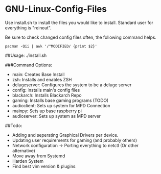 # GNU-Linux-Config-Files

Use install.sh to install the files you would like to install. Standard user for everything is "reinout".

Be sure to check changed config files often, the following command helps.
```
pacman -Qii | awk '/^MODIFIED/ {print $2}'
```
##Usage:
./install.sh

###Command Options:
  - main: Creates Base Install
  - zsh: Installs and enables ZSH
  - delugeserver: Configures the system to be  a deluge server
  - config: Installs main's config files
  - blackarch: Installs Blackarch Repo
  - gaming: Installs base gaming programs (TODO)
  - audioclient: Sets up system for MPD Connection
  - mainpy: Sets up base raspberry pi
  - audioserver: Sets up system as MPD server

##Todo:
  - Adding and seperating Graphical Drivers per device.
  - Updating user requirements for gaming (and probably others)
  - Network configuration -> Porting everything to netctl (Or other
    alternative) 
  - Move away from Systemd
  - Harden System
  - Find best vim version & plugins
